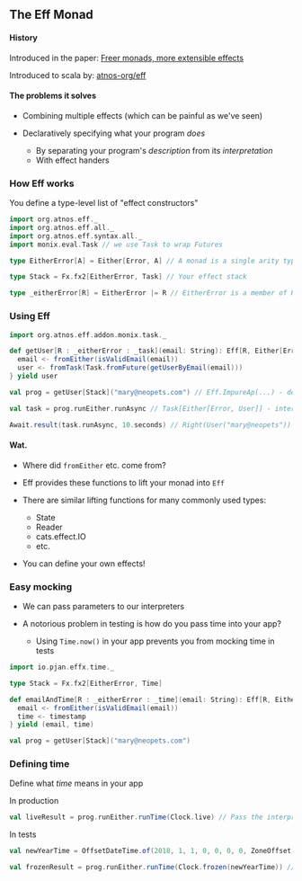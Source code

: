 ## The Eff Monad

#### History

Introduced in the paper: [Freer monads, more extensible effects](http://okmij.org/ftp/Haskell/extensible/more.pdf)

Introduced to scala by: [atnos-org/eff](https://github.com/atnos-org/eff)


#### The problems it solves

- Combining multiple effects (which can be painful as we've seen)

- Declaratively specifying what your program _does_
  - By separating your program's _description_ from its _interpretation_
  - With effect handers


### How Eff works

You define a type-level list of "effect constructors"

```scala
import org.atnos.eff._
import org.atnos.eff.all._
import org.atnos.eff.syntax.all._
import monix.eval.Task // we use Task to wrap Futures

type EitherError[A] = Either[Error, A] // A monad is a single arity type constructor

type Stack = Fx.fx2[EitherError, Task] // Your effect stack

type _eitherError[R] = EitherError |= R // EitherError is a member of R
```
<!-- .element: class="fragment" data-fragment-index="1" -->


### Using Eff

```scala
import org.atnos.eff.addon.monix.task._

def getUser[R : _eitherError : _task](email: String): Eff[R, Either[Error, User]] = for {
  email <- fromEither(isValidEmail(email))
  user <- fromTask(Task.fromFuture(getUserByEmail(email)))
} yield user
```
<!-- .element: class="fragment" data-fragment-index="1" -->

```scala
val prog = getUser[Stack]("mary@neopets.com") // Eff.ImpureAp(...) - description

val task = prog.runEither.runAsync // Task[Either[Error, User]] - interpretation

Await.result(task.runAsync, 10.seconds) // Right(User("mary@neopets")) - result
```
<!-- .element: class="fragment fade-up" data-fragment-index="2" -->


#### Wat.
- Where did `fromEither` etc. come from?

- Eff provides these functions to lift your monad into `Eff`

- There are similar lifting functions for many commonly used types:
  - State
  - Reader
  - cats.effect.IO
  - etc.

- You can define your own effects!


### Easy mocking
- We can pass parameters to our interpreters

- A notorious problem in testing is how do you pass time into your app?
  - Using `Time.now()` in your app prevents you from mocking time in tests

```scala
import io.pjan.effx.time._

type Stack = Fx.fx2[EitherError, Time]

def emailAndTime[R : _eitherError : _time](email: String): Eff[R, Either[Error, (String, OffsetDateTime)]] = for {
  email <- fromEither(isValidEmail(email))
  time <- timestamp
} yield (email, time)

val prog = getUser[Stack]("mary@neopets.com")
```
<!-- .element: class="fragment" data-fragment-index="1" -->


### Defining time
Define what _time_ means in your app

In production
<!-- .element: class="fragment" data-fragment-index="1" -->
```scala
val liveResult = prog.runEither.runTime(Clock.live) // Pass the interpreter a live Clock
```
<!-- .element: class="fragment" data-fragment-index="1" -->

In tests
<!-- .element: class="fragment" data-fragment-index="2" -->

```scala
val newYearTime = OffsetDateTime.of(2018, 1, 1, 0, 0, 0, 0, ZoneOffset.UTC)

val frozenResult = prog.runEither.runTime(Clock.frozen(newYearTime)) // Pass it a frozen Clock
```
<!-- .element: class="fragment" data-fragment-index="2" -->

